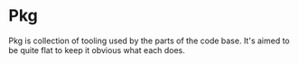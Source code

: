 # Pkg

Pkg is collection of tooling used by the parts of the code base. It's aimed to be quite flat to keep it obvious what each does.


